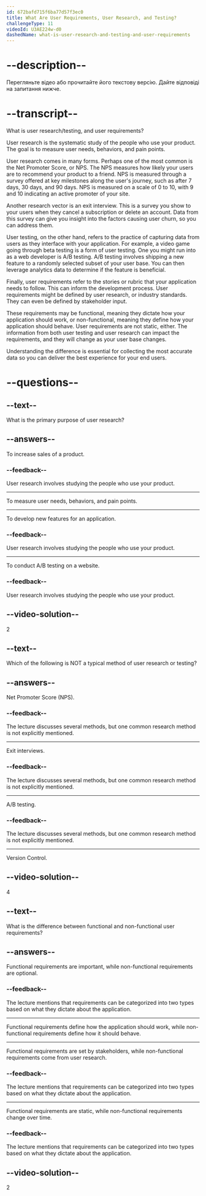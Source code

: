 ```yaml
---
id: 672bafd715f6ba77d57f3ec0
title: What Are User Requirements, User Research, and Testing?
challengeType: 11
videoId: U3AE224w-d0
dashedName: what-is-user-research-and-testing-and-user-requirements
---
```


# --description--

Перегляньте відео або прочитайте його текстову версію. Дайте відповіді на запитання нижче.

# --transcript--

What is user research/testing, and user requirements?

User research is the systematic study of the people who use your product. The goal is to measure user needs, behaviors, and pain points.

User research comes in many forms. Perhaps one of the most common is the Net Promoter Score, or NPS. The NPS measures how likely your users are to recommend your product to a friend. NPS is measured through a survey offered at key milestones along the user's journey, such as after 7 days, 30 days, and 90 days. NPS is measured on a scale of 0 to 10, with 9 and 10 indicating an active promoter of your site.

Another research vector is an exit interview. This is a survey you show to your users when they cancel a subscription or delete an account. Data from this survey can give you insight into the factors causing user churn, so you can address them.

User testing, on the other hand, refers to the practice of capturing data from users as they interface with your application. For example, a video game going through beta testing is a form of user testing. One you might run into as a web developer is A/B testing. A/B testing involves shipping a new feature to a randomly selected subset of your user base. You can then leverage analytics data to determine if the feature is beneficial.

Finally, user requirements refer to the stories or rubric that your application needs to follow. This can inform the development process. User requirements might be defined by user research, or industry standards. They can even be defined by stakeholder input.

These requirements may be functional, meaning they dictate how your application should work, or non-functional, meaning they define how your application should behave. User requirements are not static, either. The information from both user testing and user research can impact the requirements, and they will change as your user base changes.

Understanding the difference is essential for collecting the most accurate data so you can deliver the best experience for your end users.

# --questions--

## --text--

What is the primary purpose of user research?

## --answers--

To increase sales of a product.

### --feedback--

User research involves studying the people who use your product.

---

To measure user needs, behaviors, and pain points.

---

To develop new features for an application.

### --feedback--

User research involves studying the people who use your product.

---

To conduct A/B testing on a website.

### --feedback--

User research involves studying the people who use your product.

## --video-solution--

2

## --text--

Which of the following is NOT a typical method of user research or testing?

## --answers--

Net Promoter Score (NPS).

### --feedback--

The lecture discusses several methods, but one common research method is not explicitly mentioned.

---

Exit interviews.

### --feedback--

The lecture discusses several methods, but one common research method is not explicitly mentioned.

---

A/B testing.

### --feedback--

The lecture discusses several methods, but one common research method is not explicitly mentioned.

---

Version Control.

## --video-solution--

4

## --text--

What is the difference between functional and non-functional user requirements?

## --answers--

Functional requirements are important, while non-functional requirements are optional.

### --feedback--

The lecture mentions that requirements can be categorized into two types based on what they dictate about the application.

---

Functional requirements define how the application should work, while non-functional requirements define how it should behave.

---

Functional requirements are set by stakeholders, while non-functional requirements come from user research.

### --feedback--

The lecture mentions that requirements can be categorized into two types based on what they dictate about the application.

---

Functional requirements are static, while non-functional requirements change over time.

### --feedback--

The lecture mentions that requirements can be categorized into two types based on what they dictate about the application.

## --video-solution--

2
